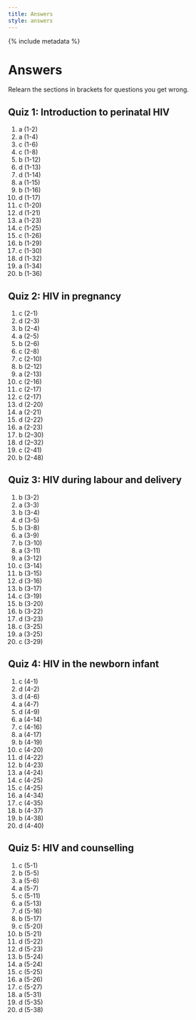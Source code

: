 ```yaml
---
title: Answers
style: answers
---
```


{% include metadata %}

# Answers

Relearn the sections in brackets for questions you get wrong.

## Quiz 1: Introduction to perinatal HIV

1.	a	(1-2)
2.	a	(1-4)
3.	c	(1-6)
4.	c	(1-8)
5.	b	(1-12)
6.	d	(1-13)
7.	d	(1-14)
8.	a	(1-15)
9.	b	(1-16)
10.	d	(1-17)
11.	c	(1-20)
12.	d	(1-21)
13.	a	(1-23)
14.	c	(1-25)
15.	c	(1-26)
16.	b	(1-29)
17.	c	(1-30)
18.	d	(1-32)
19.	a	(1-34)
20.	b	(1-36)

## Quiz 2: HIV in pregnancy

1.	c	(2-1)
2.	d	(2-3)
3.	b	(2-4)
4.	a	(2-5)
5.	b	(2-6)
6.	c	(2-8)
7.	c	(2-10)
8.	b	(2-12)
9.	a	(2-13)
10.	c	(2-16)
11.	c	(2-17)
12.	c	(2-17)
13.	d	(2-20)
14.	a	(2-21)
15.	d	(2-22)
16.	a	(2-23)
17.	b	(2–30)
18.	d	(2–32)
19.	c	(2-41)
20.	b	(2-48)

## Quiz 3: HIV during labour and delivery

1.	b	(3-2)
2.	a	(3-3)
3.	b	(3-4)
4.	d	(3-5)
5.	b	(3-8)
6.	a	(3-9)
7.	b	(3-10)
8.	a	(3-11)
9.	a	(3-12)
10.	c	(3-14)
11.	b	(3-15)
12.	d	(3-16)
13.	b	(3-17)
14.	c	(3-19)
15.	b	(3-20)
16.	b	(3-22)
17.	d	(3-23)
18.	c	(3-25)
19.	a	(3-25)
20.	c	(3-29)

## Quiz 4: HIV in the newborn infant

1.	c	(4-1)
2.	d	(4-2)
3.	d	(4-6)
4.	a	(4-7)
5.	d	(4-9)
6.	a	(4-14)
7.	c	(4-16)
8.	a	(4-17)
9.	b	(4-19)
10.	c	(4-20)
11.	d	(4-22)
12.	b	(4-23)
13.	a	(4-24)
14.	c	(4-25)
15.	c	(4-25)
16.	a	(4-34)
17.	c	(4-35)
18.	b	(4-37)
19.	b	(4-38)
20.	d	(4-40)

## Quiz 5: HIV and counselling

1.	c	(5-1)
2.	b	(5-5)
3.	a	(5-6)
4.	a	(5-7)
5.	c	(5-11)
6.	a	(5-13)
7.	d	(5-16)
8.	b	(5-17)
9.	c	(5-20)
10.	b	(5-21)
11.	d	(5-22)
12.	d	(5-23)
13.	b	(5-24)
14.	a	(5-24)
15.	c	(5-25)
16.	a	(5-26)
17.	c	(5-27)
18.	a	(5-31)
19.	d	(5-35)
20.	d	(5-38)

